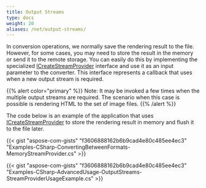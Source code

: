 ```yaml
---
title: Output Streams
type: docs
weight: 20
aliases: /net/output-streams/
---
```


In conversion operations, we normally save the rendering result to the file. However, for some cases, you may need to store the result in the memory or send it to the remote storage. You can easily do this by implementing the specialized [ICreateStreamProvider](https://apireference.aspose.com/html/net/aspose.html.io/icreatestreamprovider) interface and use it as an input parameter to the converter. This interface represents a callback that uses when a new output stream is required.

{{% alert color="primary" %}} 
Note: It may be invoked a few times when the multiple output streams are required. The scenario when this case is possible is rendering HTML to the set of image files.
{{% /alert %}} 

The code below is an example of the application that uses [ICreateStreamProvider](https://apireference.aspose.com/html/net/aspose.html.io/icreatestreamprovider) to store the rendering result in memory and flush it to the file later.

{{< gist "aspose-com-gists" "f3606888162b6b9cad4e80c485ee4ec3" "Examples-CSharp-ConvertingBetweenFormats-MemoryStreamProvider.cs" >}}

{{< gist "aspose-com-gists" "f3606888162b6b9cad4e80c485ee4ec3" "Examples-CSharp-AdvancedUsage-OutputStreams-StreamProviderUsageExample.cs" >}}